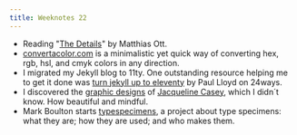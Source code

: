 ```yaml
---
title: Weeknotes 22
---
```

- Reading "[The Details](/reading/the-details/)" by Matthias Ott.
- [convertacolor.com](https://convertacolor.com) is a minimalistic yet quick way of converting hex, rgb, hsl, and cmyk colors in any direction.
- I migrated my Jekyll blog to 11ty. One outstanding resource helping me to get it done was [turn jekyll up to eleventy](https://24ways.org/2018/turn-jekyll-up-to-eleventy/) by Paul Lloyd on 24ways.
- I discovered the [graphic designs](https://www.google.com/search?q=jacqueline+casey&source=lnms&tbm=isch&sa=X&ved=2ahUKEwjSrYzE-t3pAhVLShUIHc6ADh0Q_AUoAXoECBYQAw&biw=1263&bih=716) of [Jacqueline Casey](https://go.distance.ncsu.edu/gd203/?p=28078), which I didn´t know. How beautiful and mindful.
- Mark Boulton starts [typespecimens](https://typespecimens.xyz), a project about type specimens: what they are; how they are used; and who makes them.
